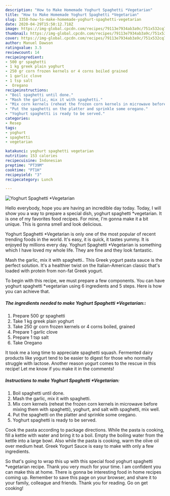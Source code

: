 ```yaml
---
description: "How to Make Homemade Yoghurt Spaghetti *Vegetarian"
title: "How to Make Homemade Yoghurt Spaghetti *Vegetarian"
slug: 3358-how-to-make-homemade-yoghurt-spaghetti-vegetarian
date: 2020-04-29T15:50:12.718Z
image: https://img-global.cpcdn.com/recipes/79113e7934ab3a9c/751x532cq70/yoghurt-spaghetti-vegetarian-recipe-main-photo.jpg
thumbnail: https://img-global.cpcdn.com/recipes/79113e7934ab3a9c/751x532cq70/yoghurt-spaghetti-vegetarian-recipe-main-photo.jpg
cover: https://img-global.cpcdn.com/recipes/79113e7934ab3a9c/751x532cq70/yoghurt-spaghetti-vegetarian-recipe-main-photo.jpg
author: Manuel Dawson
ratingvalue: 3.5
reviewcount: 14
recipeingredient:
- 500 gr spaghetti
- 1 kg greek plain yoghurt
- 250 gr corn frozen kernels or 4 corns boiled grained
- 1 garlic clove
- 1 tsp salt
-  Oregano
recipeinstructions:
- "Boil spaghetti until done."
- "Mash the garlic, mix it with spaghetti."
- "Mix corn kernels (reheat the frozen corn kernels in microwave before mixing them with spaghetti), yoghurt, and salt with spaghetti, mix well."
- "Put the spaghetti on the platter and sprinkle some oregano."
- "Yoghurt spaghetti is ready to be served."
categories:
- Resep
tags:
- yoghurt
- spaghetti
- vegetarian

katakunci: yoghurt spaghetti vegetarian
nutrition: 153 calories
recipecuisine: Indonesian
preptime: "PT39M"
cooktime: "PT1H"
recipeyield: "3"
recipecategory: Lunch

---
```



![Yoghurt Spaghetti *Vegetarian](https://img-global.cpcdn.com/recipes/79113e7934ab3a9c/751x532cq70/yoghurt-spaghetti-vegetarian-recipe-main-photo.jpg)

Hello everybody, hope you are having an incredible day today. Today, I will show you a way to prepare a special dish, yoghurt spaghetti *vegetarian. It is one of my favorites food recipes. For mine, I'm gonna make it a bit unique. This is gonna smell and look delicious.

Yoghurt Spaghetti *Vegetarian is only one of the most popular of recent trending foods in the world. It's easy, it is quick, it tastes yummy. It is enjoyed by millions every day. Yoghurt Spaghetti *Vegetarian is something which I have loved my whole life. They are fine and they look fantastic.

Mash the garlic, mix it with spaghetti.. This Greek yogurt pasta sauce is the perfect solution. It&#39;s a healthier twist on the Italian-American classic that&#39;s loaded with protein from non-fat Greek yogurt.


To begin with this recipe, we must prepare a few components. You can have yoghurt spaghetti *vegetarian using 6 ingredients and 5 steps. Here is how you can achieve that.

##### The ingredients needed to make Yoghurt Spaghetti *Vegetarian::

1. Prepare 500 gr spaghetti
1. Take 1 kg greek plain yoghurt
1. Take 250 gr corn frozen kernels or 4 corns boiled, grained
1. Prepare 1 garlic clove
1. Prepare 1 tsp salt
1. Take  Oregano


It took me a long time to appreciate spaghetti squash. Fermented dairy products like yogurt tend to be easier to digest for those who normally struggle with lactose. Another reason yogurt comes to the rescue in this recipe! Let me know if you make it in the comments! 

##### Instructions to make Yoghurt Spaghetti *Vegetarian:

1. Boil spaghetti until done.
1. Mash the garlic, mix it with spaghetti.
1. Mix corn kernels (reheat the frozen corn kernels in microwave before mixing them with spaghetti), yoghurt, and salt with spaghetti, mix well.
1. Put the spaghetti on the platter and sprinkle some oregano.
1. Yoghurt spaghetti is ready to be served.


Cook the pasta according to package directions. While the pasta is cooking, fill a kettle with water and bring it to a boil. Empty the boiling water from the kettle into a large bowl. Also while the pasta is cooking, warm the olive oil over medium heat. Greek Yogurt Sauce is easy to make with only a few ingredients. 

So that's going to wrap this up with this special food yoghurt spaghetti *vegetarian recipe. Thank you very much for your time. I am confident you can make this at home. There is gonna be interesting food in home recipes coming up. Remember to save this page on your browser, and share it to your family, colleague and friends. Thank you for reading. Go on get cooking!
